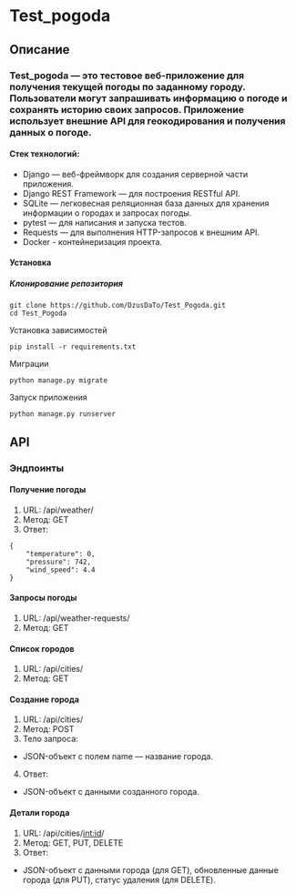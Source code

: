 # Test_pogoda
## Описание
### Test_pogoda — это тестовое веб-приложение для получения текущей погоды по заданному городу. Пользователи могут запрашивать информацию о погоде и сохранять историю своих запросов. Приложение использует внешние API для геокодирования и получения данных о погоде.

#### Стек технологий:

- Django — веб-фреймворк для создания серверной части приложения.
- Django REST Framework — для построения RESTful API.
- SQLite — легковесная реляционная база данных для хранения информации о городах и запросах погоды.
- pytest — для написания и запуска тестов.
- Requests — для выполнения HTTP-запросов к внешним API.
- Docker - контейнеризация проекта.

#### Установка

##### Клонирование репозитория

```
git clone https://github.com/DzusDaTo/Test_Pogoda.git
cd Test_Pogoda
```

Установка зависимостей

```
pip install -r requirements.txt
```

Миграции

```
python manage.py migrate
```

Запуск приложения

```
python manage.py runserver
```

## API

### Эндпоинты

#### Получение погоды
1. URL: /api/weather/
2. Метод: GET
3. Ответ:
```
{
    "temperature": 0,
    "pressure": 742,
    "wind_speed": 4.4
}
```

#### Запросы погоды
1. URL: /api/weather-requests/
2. Метод: GET

#### Список городов
1. URL: /api/cities/
2. Метод: GET

#### Создание города
1. URL: /api/cities/
2. Метод: POST
3. Тело запроса:
  - JSON-объект с полем name — название города.
4. Ответ:
 - JSON-объект с данными созданного города.

#### Детали города
1. URL: /api/cities/<int:id>/
2. Метод: GET, PUT, DELETE
3. Ответ:
  - JSON-объект с данными города (для GET),
обновленные данные города (для PUT),
статус удаления (для DELETE).
